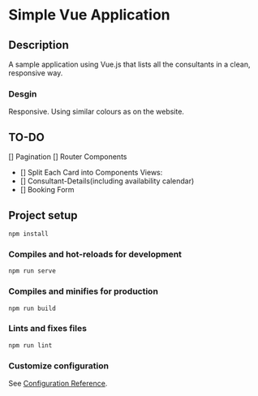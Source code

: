 # Simple Vue Application

## Description
A sample application using Vue.js that lists all the consultants in a clean, responsive way.

### Desgin
Responsive. Using similar colours as on the website.

## TO-DO
[] Pagination
[] Router
Components
- [] Split Each Card into Components
Views: 
- [] Consultant-Details(including availability calendar)
- [] Booking Form


## Project setup
```
npm install
```

### Compiles and hot-reloads for development
```
npm run serve
```

### Compiles and minifies for production
```
npm run build
```

### Lints and fixes files
```
npm run lint
```

### Customize configuration
See [Configuration Reference](https://cli.vuejs.org/config/).
